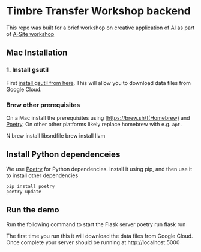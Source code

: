 # Timbre Transfer Workshop backend

This repo was built for a brief workshop on creative application of AI as part
of [A-Site workshop](https://asite.krakxr.co/)


## Mac Installation


### 1. Install gsutil

First [install gsutil from here](https://cloud.google.com/storage/docs/gsutil_install).
This will allow you to download data files from Google Cloud.

### Brew other prerequisites

On a Mac install the prerequisites using [https://brew.sh/](Homebrew) and
[Poetry](https://python-poetry.org/). On other other platforms likely
replace homebrew with e.g. `apt`.

N
    brew install libsndfile
    brew install llvm

## Install Python dependenceies
We use [Poetry](https://python-poetry.org/) for Python dependencies. Install
it using pip, and then use it to install other dependencies

    pip install poetry
    poetry update

## Run the demo

Run the following command to start the Flask server
    poetry run flask run

The first time you run this it will download the data files from Google Cloud. Once
complete your server should be running at http://localhost:5000
